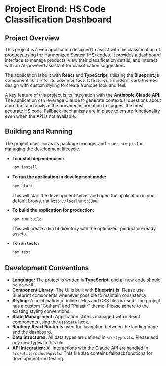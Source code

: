 # Project Elrond: HS Code Classification Dashboard

## Project Overview

This project is a web application designed to assist with the classification of products using the Harmonized System (HS) codes. It provides a dashboard interface to manage products, view their classification details, and interact with an AI-powered assistant for classification suggestions.

The application is built with **React** and **TypeScript**, utilizing the **Blueprint.js** component library for its user interface. It features a modern, dark-themed design with custom styling to create a unique look and feel.

A key feature of this project is its integration with the **Anthropic Claude API**. The application can leverage Claude to generate contextual questions about a product and analyze the provided information to suggest the most accurate HS code. Fallback mechanisms are in place to ensure functionality even when the API is not available.

## Building and Running

The project uses `npm` as its package manager and `react-scripts` for managing the development lifecycle.

*   **To install dependencies:**
    ```bash
    npm install
    ```

*   **To run the application in development mode:**
    ```bash
    npm start
    ```
    This will start the development server and open the application in your default browser at `http://localhost:3000`.

*   **To build the application for production:**
    ```bash
    npm run build
    ```
    This will create a `build` directory with the optimized, production-ready assets.

*   **To run tests:**
    ```bash
    npm test
    ```

## Development Conventions

*   **Language:** The project is written in **TypeScript**, and all new code should be as well.
*   **Component Library:** The UI is built with **Blueprint.js**. Please use Blueprint components whenever possible to maintain consistency.
*   **Styling:** A combination of inline styles and CSS files is used. The project has a custom "Gotham" and "Palantir" theme. Please adhere to the existing styling conventions.
*   **State Management:** Application state is managed within React components using the `useState` hook.
*   **Routing:** **React Router** is used for navigation between the landing page and the dashboard.
*   **Data Structures:** All data types are defined in `src/types.ts`. Please add any new types to this file.
*   **API Integration:** All interactions with the Claude API are handled in `src/utils/claudeApi.ts`. This file also contains fallback functions for development and testing.
